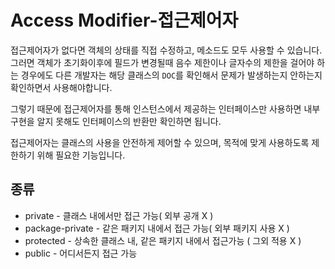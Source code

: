 # Access Modifier-접근제어자

접근제어자가 없다면 객체의 상태를 직접 수정하고, 메소드도 모두 사용할 수 있습니다.  
그러면 객체가 초기화이후에 필드가 변경될때 음수 제한이나 글자수의 제한을 걸어야 하는 경우에도
다른 개발자는 해당 클래스의 `DOC`를 확인해서 문제가 발생하는지 안하는지 확인하면서 사용해야합니다.

그렇기 때문에 접근제어자를 통해 인스턴스에서 제공하는 인터페이스만 사용하면 내부 구현을 알지 못해도
인터페이스의 반환만 확인하면 됩니다.

접근제어자는 클래스의 사용을 안전하게 제어할 수 있으며, 목적에 맞게 사용하도록 제한하기 위해 필요한 기능입니다.

## 종류
+ private - 클래스 내에서만 접근 가능( 외부 공개 X )
+ package-private - 같은 패키지 내에서 접근 가능( 외부 패키지 사용 X )
+ protected - 상속한 클래스 내, 같은 패키지 내에서 접근가능 ( 그외 적용 X )
+ public - 어디서든지 접근 가능  
  
  
  
